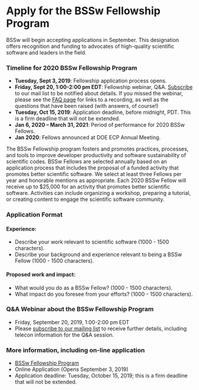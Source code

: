# Apply for the BSSw Fellowship Program 

BSSw will begin accepting applications in September. This designation offers recognition and funding to advocates of high-quality scientific software and leaders in the field.

### Timeline for 2020 BSSw Fellowship Program

- **Tuesday, Sept 3, 2019**: Fellowship application process opens.
- **Friday, Sept 20, 1:00-2:00 pm EDT**: Fellowship webinar, Q&A. [Subscribe](https://bssw.io/pages/receive-our-email-digest) to our mail list to be notified about details. If you missed the webinar, please see the [FAQ page](https://bssw.io/resources/bssw-fellowship-program-faq) for links to a recording, as well as the questions that have been raised (with answers, of course!)
- **Tuesday, Oct 15, 2019**: Application deadline, before midnight, PDT. This is a firm deadline that will not be extended.
- **Jan 6, 2020 – March 31, 2021**: Period of performance for 2020 BSSw Fellows.
- **Jan 2020**: Fellows announced at DOE ECP Annual Meeting.

The BSSw Fellowship program fosters and promotes practices, processes, and tools to improve developer productivity and software sustainability of scientific codes. BSSw Fellows are selected annually based on an application process that includes the proposal of a funded activity that promotes better scientific software. We select at least three Fellows per year and honorable mentions as appropriate. Each 2020 BSSw Fellow will receive up to $25,000 for an activity that promotes better scientific software. Activities can include organizing a workshop, preparing a tutorial, or creating content to engage the scientific software community. 

### Application Format

#### Experience:

- Describe your work relevant to scientific software (1000 - 1500 characters).
- Describe your background and experience relevant to being a BSSw Fellow (1000 - 1500 characters).

#### Proposed work and impact:

- What would you do as a BSSw Fellow? (1000 - 1500 characters).
- What impact do you foresee from your efforts? (1000 - 1500 characters).
                
### Q&A Webinar about the BSSw Fellowship Program

- Friday, September 20, 2019, 1:00-2:00 pm EDT 
- Please [subscribe to our mailing list](https://bssw.io/pages/receive-our-email-digest) to receive further details, including telecon information for the Q&A session.

### More information, including on-line application

- [BSSw Fellowship Program](https://bssw.io/fellowship)
- Online Application (Opens September 3, 2019)
- Application deadline: Tuesday, October 15, 2019; this is a firm deadline that will not be extended.

